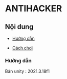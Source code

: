 # ANTIHACKER


## Nội dung 

- [Hướng dẫn]()

- [Cách chơi]()


### Hướng dẫn

Bản unity : 2021.3.18f1

